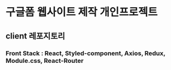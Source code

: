 # 구글폼 웹사이트 제작 개인프로젝트
## client 레포지토리
### Front Stack : React, Styled-component, Axios, Redux, Module.css, React-Router
